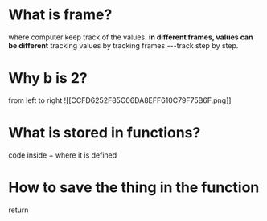 # What is frame?
where computer keep track of the values.
**in different frames, values can be different**
tracking values by tracking frames.---track step by step.
# Why b is 2?
from left to right
![[CCFD6252F85C06DA8EFF610C79F75B6F.png]]
# What is stored in functions?
code inside + where it is defined
# How to save the thing in the function
return
